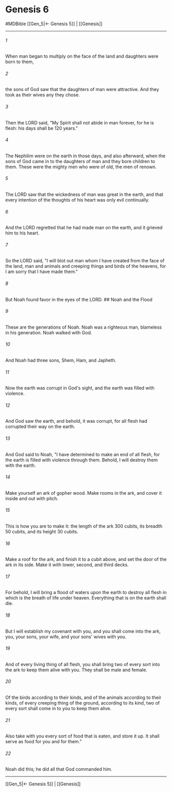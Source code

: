 # Genesis 6
#MDBible
[[Gen_5|← Genesis 5]] | [[Genesis]]

***

###### 1 

When man began to multiply on the face of the land and daughters were born to them, 

###### 2 

the sons of God saw that the daughters of man were attractive. And they took as their wives any they chose. 

###### 3 

Then the LORD said, "My Spirit shall not abide in man forever, for he is flesh: his days shall be 120 years." 

###### 4 

The Nephilim were on the earth in those days, and also afterward, when the sons of God came in to the daughters of man and they bore children to them. These were the mighty men who were of old, the men of renown. 

###### 5 

The LORD saw that the wickedness of man was great in the earth, and that every intention of the thoughts of his heart was only evil continually. 

###### 6 

And the LORD regretted that he had made man on the earth, and it grieved him to his heart. 

###### 7 

So the LORD said, "I will blot out man whom I have created from the face of the land, man and animals and creeping things and birds of the heavens, for I am sorry that I have made them." 

###### 8 

But Noah found favor in the eyes of the LORD. ## Noah and the Flood 

###### 9 

These are the generations of Noah. Noah was a righteous man, blameless in his generation. Noah walked with God. 

###### 10 

And Noah had three sons, Shem, Ham, and Japheth. 

###### 11 

Now the earth was corrupt in God's sight, and the earth was filled with violence. 

###### 12 

And God saw the earth, and behold, it was corrupt, for all flesh had corrupted their way on the earth. 

###### 13 

And God said to Noah, "I have determined to make an end of all flesh, for the earth is filled with violence through them. Behold, I will destroy them with the earth. 

###### 14 

Make yourself an ark of gopher wood. Make rooms in the ark, and cover it inside and out with pitch. 

###### 15 

This is how you are to make it: the length of the ark 300 cubits, its breadth 50 cubits, and its height 30 cubits. 

###### 16 

Make a roof for the ark, and finish it to a cubit above, and set the door of the ark in its side. Make it with lower, second, and third decks. 

###### 17 

For behold, I will bring a flood of waters upon the earth to destroy all flesh in which is the breath of life under heaven. Everything that is on the earth shall die. 

###### 18 

But I will establish my covenant with you, and you shall come into the ark, you, your sons, your wife, and your sons' wives with you. 

###### 19 

And of every living thing of all flesh, you shall bring two of every sort into the ark to keep them alive with you. They shall be male and female. 

###### 20 

Of the birds according to their kinds, and of the animals according to their kinds, of every creeping thing of the ground, according to its kind, two of every sort shall come in to you to keep them alive. 

###### 21 

Also take with you every sort of food that is eaten, and store it up. It shall serve as food for you and for them." 

###### 22 

Noah did this; he did all that God commanded him. 

***

[[Gen_5|← Genesis 5]] | [[Genesis]]
